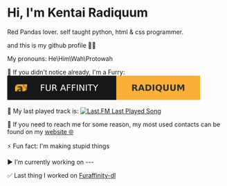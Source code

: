 # Hi, I'm Kentai Radiquum

Red Pandas lover. self taught python, html & css programmer.

and this is my github profile 🧑‍💻

My pronouns: He\Him\Wah\Protowah

🐾 If you didn't notice already, I'm a Furry: [![FurAffinity](FUR%20AFFINITY%20RADIQUUM.svg)](https://furaffinity.net/user/radiquum)

🎵 My last played track is: [![Last.FM Last Played Song](https://img.shields.io/endpoint?color=blueviolet&url=https://lastfm-last-played.biancarosa.com.br/Radiquum/latest-song?format=shields.io&style=for-the-badge&label=%20)](https://github.com/biancarosa/lastfm-last-played)

📧 If you need to reach me for some reason, my most used contacts can be found on my [website 🌐](https://paws.cf)

⚡ Fun fact: I'm making stupid things

▶️ I’m currently working on ---

✅ Last thing I worked on [Furaffinity-dl](https://github.com/radiquum/furaffinity-dl)

